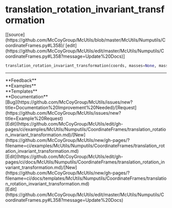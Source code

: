 # <a id="McUtils.Numputils.CoordinateFrames.translation_rotation_invariant_transformation">translation_rotation_invariant_transformation</a>
<div class="docs-source-link" markdown="1">
[[source](https://github.com/McCoyGroup/McUtils/blob/master/McUtils/Numputils/CoordinateFrames.py#L358)/
[edit](https://github.com/McCoyGroup/McUtils/edit/master/McUtils/Numputils/CoordinateFrames.py#L358?message=Update%20Docs)]
</div>

```python
translation_rotation_invariant_transformation(coords, masses=None, mass_weighted=True, strip_embedding=True): 
```













---


<div markdown="1" class="text-secondary">
<div class="container">
  <div class="row">
   <div class="col" markdown="1">
**Feedback**   
</div>
   <div class="col" markdown="1">
**Examples**   
</div>
   <div class="col" markdown="1">
**Templates**   
</div>
   <div class="col" markdown="1">
**Documentation**   
</div>
   <div class="col" markdown="1">
   
</div>
   <div class="col" markdown="1">
   
</div>
   <div class="col" markdown="1">
   
</div>
</div>
  <div class="row">
   <div class="col" markdown="1">
[Bug](https://github.com/McCoyGroup/McUtils/issues/new?title=Documentation%20Improvement%20Needed)/[Request](https://github.com/McCoyGroup/McUtils/issues/new?title=Example%20Request)   
</div>
   <div class="col" markdown="1">
[Edit](https://github.com/McCoyGroup/McUtils/edit/gh-pages/ci/examples/McUtils/Numputils/CoordinateFrames/translation_rotation_invariant_transformation.md)/[New](https://github.com/McCoyGroup/McUtils/new/gh-pages/?filename=ci/examples/McUtils/Numputils/CoordinateFrames/translation_rotation_invariant_transformation.md)   
</div>
   <div class="col" markdown="1">
[Edit](https://github.com/McCoyGroup/McUtils/edit/gh-pages/ci/docs/McUtils/Numputils/CoordinateFrames/translation_rotation_invariant_transformation.md)/[New](https://github.com/McCoyGroup/McUtils/new/gh-pages/?filename=ci/docs/templates/McUtils/Numputils/CoordinateFrames/translation_rotation_invariant_transformation.md)   
</div>
   <div class="col" markdown="1">
[Edit](https://github.com/McCoyGroup/McUtils/edit/master/McUtils/Numputils/CoordinateFrames.py#L358?message=Update%20Docs)   
</div>
   <div class="col" markdown="1">
   
</div>
   <div class="col" markdown="1">
   
</div>
   <div class="col" markdown="1">
   
</div>
</div>
</div>
</div>